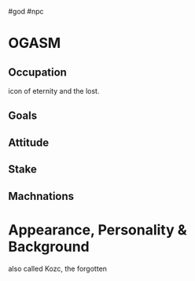#god #npc 
# OGASM
## Occupation
icon of eternity and the lost.
## Goals

## Attitude

## Stake

## Machnations

# Appearance, Personality & Background
also called Kozc, the forgotten